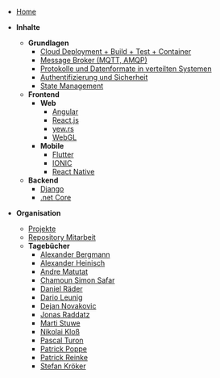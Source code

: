 <!-- _navbar.md -->

* [Home](/)
* **Inhalte**
  * **Grundlagen**
    * [Cloud Deployment + Build + Test + Container](cloud-docker-jenkins/index.md)
    * [Message Broker (MQTT, AMQP)](mqtt/index)
    * [Protokolle und Datenformate in verteilten Systemen](netzwerkprotokolle/index)
    * [Authentifizierung und Sicherheit](security-auth/index)
    * [State Management](state-managment/index)
  * **Frontend**
    * **Web**
      * [Angular](angular/index)
      * [React.js](react/index.md)
      * [yew.rs](rust_yew/index)
      * [WebGL](webgl/index)
    * **Mobile**
      * [Flutter](flutter/index.md)
      * [IONIC](ionic/index)
      * [React Native](reactnative/index)
  * **Backend**
    * [Django](django/index)
    * [.net Core](dotnetcore/index)


* **Organisation**
  * [Projekte](orga/projekt)
  * [Repository Mitarbeit](orga/projekt-organisation)
  * **Tagebücher**
    * [Alexander Bergmann](devdiaries/alexanderbergmann)
    * [Alexander Heinisch](devdiaries/alexanderheinisch)
    * [Andre Matutat](devdiaries/andrematutat)
    * [Chamoun Simon Safar](devdiaries/chamounsimonsafar)
    * [Daniel Räder](devdiaries/danielraeder)
    * [Dario Leunig](devdiaries/darioleunig)
    * [Dejan Novakovic](devdiaries/dejannovakovic.md)
    * [Jonas Raddatz](devdiaries/jonasraddatz)
    * [Marti Stuwe](devdiaries/martistuwe)
    * [Nikolai Kloß](devdiaries/nikolaikloss)
    * [Pascal Turon](devdiaries/pascalturon)
    * [Patrick Poppe](devdiaries/patrickpoppe)
    * [Patrick Reinke](devdiaries/patrickreinke)
    * [Stefan Kröker](devdiaries/stefankroeker)
